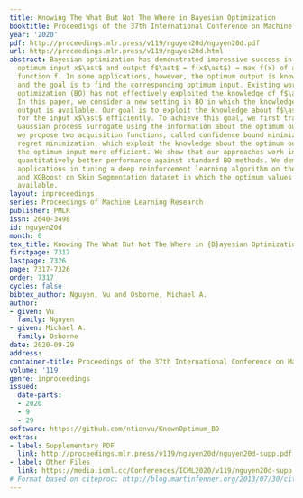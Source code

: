 ```yaml
---
title: Knowing The What But Not The Where in Bayesian Optimization
booktitle: Proceedings of the 37th International Conference on Machine Learning
year: '2020'
pdf: http://proceedings.mlr.press/v119/nguyen20d/nguyen20d.pdf
url: http://proceedings.mlr.press/v119/nguyen20d.html
abstract: Bayesian optimization has demonstrated impressive success in finding the
  optimum input x$\ast$ and output f$\ast$ = f(x$\ast$) = max f(x) of a black-box
  function f. In some applications, however, the optimum output is known in advance
  and the goal is to find the corresponding optimum input. Existing work in Bayesian
  optimization (BO) has not effectively exploited the knowledge of f$\ast$ for optimization.
  In this paper, we consider a new setting in BO in which the knowledge of the optimum
  output is available. Our goal is to exploit the knowledge about f$\ast$ to search
  for the input x$\ast$ efficiently. To achieve this goal, we first transform the
  Gaussian process surrogate using the information about the optimum output. Then,
  we propose two acquisition functions, called confidence bound minimization and expected
  regret minimization, which exploit the knowledge about the optimum output to identify
  the optimum input more efficient. We show that our approaches work intuitively and
  quantitatively better performance against standard BO methods. We demonstrate real
  applications in tuning a deep reinforcement learning algorithm on the CartPole problem
  and XGBoost on Skin Segmentation dataset in which the optimum values are publicly
  available.
layout: inproceedings
series: Proceedings of Machine Learning Research
publisher: PMLR
issn: 2640-3498
id: nguyen20d
month: 0
tex_title: Knowing The What But Not The Where in {B}ayesian Optimization
firstpage: 7317
lastpage: 7326
page: 7317-7326
order: 7317
cycles: false
bibtex_author: Nguyen, Vu and Osborne, Michael A.
author:
- given: Vu
  family: Nguyen
- given: Michael A.
  family: Osborne
date: 2020-09-29
address: 
container-title: Proceedings of the 37th International Conference on Machine Learning
volume: '119'
genre: inproceedings
issued:
  date-parts:
  - 2020
  - 9
  - 29
software: https://github.com/ntienvu/KnownOptimum_BO
extras:
- label: Supplementary PDF
  link: http://proceedings.mlr.press/v119/nguyen20d/nguyen20d-supp.pdf
- label: Other Files
  link: https://media.icml.cc/Conferences/ICML2020/v119/nguyen20d-supp.zip
# Format based on citeproc: http://blog.martinfenner.org/2013/07/30/citeproc-yaml-for-bibliographies/
---
```

